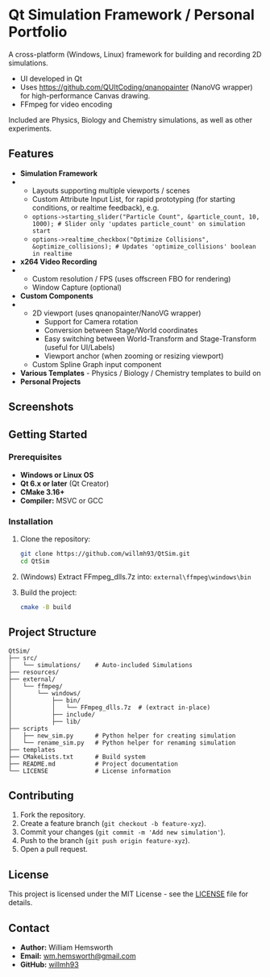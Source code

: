 # Qt Simulation Framework / Personal Portfolio

&#x20;&#x20;

A cross-platform (Windows, Linux) framework for building and recording 2D simulations.

- UI developed in Qt
- Uses https://github.com/QUItCoding/qnanopainter (NanoVG wrapper) for high-performance Canvas drawing.
- FFmpeg for video encoding

Included are Physics, Biology and Chemistry simulations, as well as other experiments.

## Features

- **Simulation Framework**
- - Layouts supporting multiple viewports / scenes
  - Custom Attribute Input List, for rapid prototyping (for starting conditions, or realtime feedback), e.g.
  - ```options->starting_slider("Particle Count", &particle_count, 10, 1000); # Slider only 'updates particle_count' on simulation start```
  - ```options->realtime_checkbox("Optimize Collisions", &optimize_collisions); # Updates 'optimize_collisions' boolean in realtime```
- **x264 Video Recording**
- - Custom resolution / FPS (uses offscreen FBO for rendering)
  - Window Capture (optional)
- **Custom Components**
- - 2D viewport (uses qnanopainter/NanoVG wrapper)
     - Support for Camera rotation
     - Conversion between Stage/World coordinates
     - Easy switching between World-Transform and Stage-Transform (useful for UI/Labels)
     - Viewport anchor (when zooming or resizing viewport)
  - Custom Spline Graph input component
- **Various Templates** - Physics / Biology / Chemistry templates to build on
- **Personal Projects**

## Screenshots

## Getting Started

### Prerequisites

- **Windows or Linux OS**
- **Qt 6.x or later** (Qt Creator)
- **CMake 3.16+**
- **Compiler:** MSVC or GCC

### Installation

1. Clone the repository:

   ```sh
   git clone https://github.com/willmh93/QtSim.git
   cd QtSim
   ```
2. (Windows) Extract FFmpeg_dlls.7z into: ``external\ffmpeg\windows\bin``
   
3. Build the project:

   ```sh
   cmake -B build
   ```

## Project Structure

```
QtSim/
├── src/
│   └── simulations/    # Auto-included Simulations
├── resources/
├── external/
│   └── ffmpeg/
│       └── windows/
│           ├── bin/
│           │   └── FFmpeg_dlls.7z  # (extract in-place)
│           ├── include/
│           ├── lib/
├── scripts
│   ├── new_sim.py      # Python helper for creating simulation
│   └── rename_sim.py   # Python helper for renaming simulation
├── templates
├── CMakeLists.txt      # Build system
├── README.md           # Project documentation
└── LICENSE             # License information
```

## Contributing

1. Fork the repository.
2. Create a feature branch (`git checkout -b feature-xyz`).
3. Commit your changes (`git commit -m 'Add new simulation'`).
4. Push to the branch (`git push origin feature-xyz`).
5. Open a pull request.

## License

This project is licensed under the MIT License - see the [LICENSE](LICENCE.txt) file for details.

## Contact

- **Author:** William Hemsworth
- **Email:** [wm.hemsworth@gmail.com](mailto\:wm.hemsworth@gmail.com)
- **GitHub:** [willmh93](https://github.com/willmh93)

